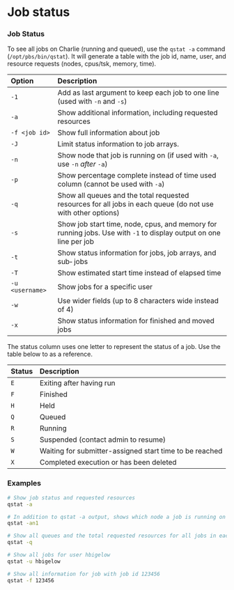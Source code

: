 # Job status

### Job Status

To see all jobs on Charlie \(running and queued\), use the `qstat -a` command \(`/opt/pbs/bin/qstat`\). It will generate a table with the job id, name, user, and resource requests \(nodes, cpus/tsk, memory, time\).

| Option | Description |
| :--- | :--- |
| `-1` | Add as last argument to keep each job to one line \(used with `-n` and `-s`\) |
| `-a` | Show additional information, including requested resources |
| `-f <job id>` | Show full information about job |
| `-J` | Limit status information to job arrays. |
| `-n` | Show node that job is running on \(if used with `-a`, use `-n` _after_ `-a`\) |
| `-p` | Show percentage complete instead of time used column \(cannot be used with `-a`\) |
| `-q` | Show all queues and the total requested resources for all jobs in each queue \(do not use with other options\) |
| `-s` | Show job start time, node, cpus, and memory for running jobs. Use with `-1` to display output on one line per job |
| `-t` | Show status information for jobs, job arrays, and sub‐ jobs |
| `-T` | Show estimated start time instead of elapsed time |
| `-u <username>` | Show jobs for a specific user |
| `-w` | Use wider fields \(up to 8 characters wide instead of 4\) |
| `-x` | Show status information for finished and moved jobs |

The status column uses one letter to represent the status of a job. Use the table below to as a reference.

| Status | Description |
| :--- | :--- |
| `E` | Exiting after having run |
| `F` | Finished |
| `H` | Held |
| `Q` | Queued |
| `R` | Running |
| `S` | Suspended \(contact admin to resume\) |
| `W` | Waiting for submitter-assigned start time to be reached |
| `X` | Completed execution or has been deleted |

### Examples

```bash
# Show job status and requested resources
qstat -a

# In addition to qstat -a output, shows which node a job is running on
qstat -an1

# Show all queues and the total requested resources for all jobs in each queue
qstat -q

# Show all jobs for user hbigelow
qstat -u hbigelow

# Show all information for job with job id 123456
qstat -f 123456
```



